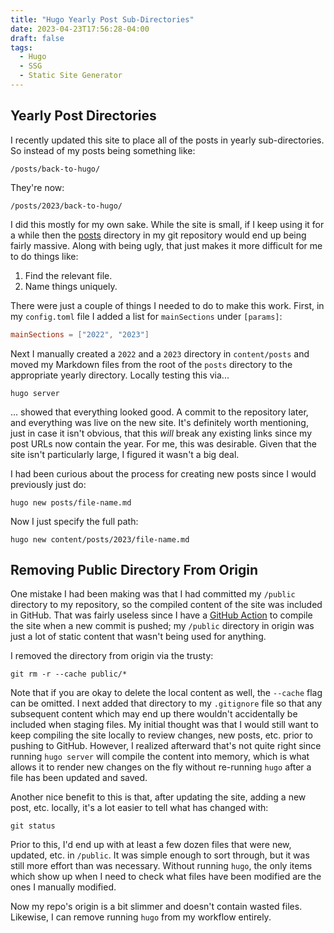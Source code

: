 ```yaml
---
title: "Hugo Yearly Post Sub-Directories"
date: 2023-04-23T17:56:28-04:00
draft: false
tags:
  - Hugo
  - SSG
  - Static Site Generator
---
```


## Yearly Post Directories

I recently updated this site to place all of the posts in yearly sub-directories. So instead of my posts being something like:

`/posts/back-to-hugo/`

They're now:

`/posts/2023/back-to-hugo/`

I did this mostly for my own sake. While the site is small, if I keep using it for a while then the [posts](https://github.com/jfabry-noc/HugoLooped/tree/main/content/posts) directory in my git repository would end up being fairly massive. Along with being ugly, that just makes it more difficult for me to do things like:

1. Find the relevant file.
2. Name things uniquely.

There were just a couple of things I needed to do to make this work. First, in my `config.toml` file I added a list for `mainSections` under `[params]`:

```toml
mainSections = ["2022", "2023"]
```

Next I manually created a `2022` and a `2023` directory in `content/posts` and moved my Markdown files from the root of the `posts` directory to the appropriate yearly directory. Locally testing this via...

```shell
hugo server
```

... showed that everything looked good. A commit to the repository later, and everything was live on the new site. It's definitely worth mentioning, just in case it isn't obvious, that this _will_ break any existing links since my post URLs now contain the year. For me, this was desirable. Given that the site isn't particularly large, I figured it wasn't a big deal.

I had been curious about the process for creating new posts since I would previously just do:

```shell
hugo new posts/file-name.md
```

Now I just specify the full path:

```shell
hugo new content/posts/2023/file-name.md
```

## Removing Public Directory From Origin

One mistake I had been making was that I had committed my `/public` directory to my repository, so the compiled content of the site was included in GitHub. That was fairly useless since I have a [GitHub Action](https://github.com/jfabry-noc/HugoLooped/blob/main/.github/workflows/hugo.yml) to compile the site when a new commit is pushed; my `/public` directory in origin was just a lot of static content that wasn't being used for anything.

I removed the directory from origin via the trusty:

```shell
git rm -r --cache public/*
```

Note that if you are okay to delete the local content as well, the `--cache` flag can be omitted. I next added that directory to my `.gitignore` file so that any subsequent content which may end up there wouldn't accidentally be included when staging files. My initial thought was that I would still want to keep compiling the site locally to review changes, new posts, etc. prior to pushing to GitHub. However, I realized afterward that's not quite right since running `hugo server` will compile the content into memory, which is what allows it to render new changes on the fly without re-running `hugo` after a file has been updated and saved.

Another nice benefit to this is that, after updating the site, adding a new post, etc. locally, it's a lot easier to tell what has changed with:

```shell
git status
```

Prior to this, I'd end up with at least a few dozen files that were new, updated, etc. in `/public`. It was simple enough to sort through, but it was still more effort than was necessary. Without running `hugo`, the only items which show up when I need to check what files have been modified are the ones I manually modified.

Now my repo's origin is a bit slimmer and doesn't contain wasted files. Likewise, I can remove running `hugo` from my workflow entirely.